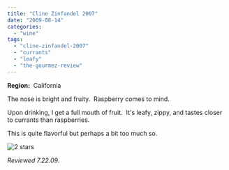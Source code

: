 ```yaml
---
title: "Cline Zinfandel 2007"
date: "2009-08-14"
categories:
  - "wine"
tags:
  - "cline-zinfandel-2007"
  - "currants"
  - "leafy"
  - "the-gourmez-review"
---
```


**Region:**  California

The nose is bright and fruity.  Raspberry comes to mind.

Upon drinking, I get a full mouth of fruit.  It's leafy, zippy, and tastes closer to currants than raspberries.

This is quite flavorful but perhaps a bit too much so.




<div class="caption">

![2 stars](http://s3.amazonaws.com/thegourmez-wpmedia/2009/02/rating_chicken11.gif "rating_chicken11")</div>


_Reviewed 7.22.09._
